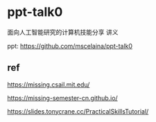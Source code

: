# ppt-talk0

面向人工智能研究的计算机技能分享 讲义

ppt: 
https://github.com/mscelaina/ppt-talk0

## ref

https://missing.csail.mit.edu/

https://missing-semester-cn.github.io/

https://slides.tonycrane.cc/PracticalSkillsTutorial/
